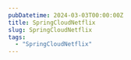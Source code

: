 ```yaml
---
pubDatetime: 2024-03-03T00:00:00Z
title: SpringCloudNetflix
slug: SpringCloudNetflix
tags:
  - "SpringCloudNetflix"
---
```



